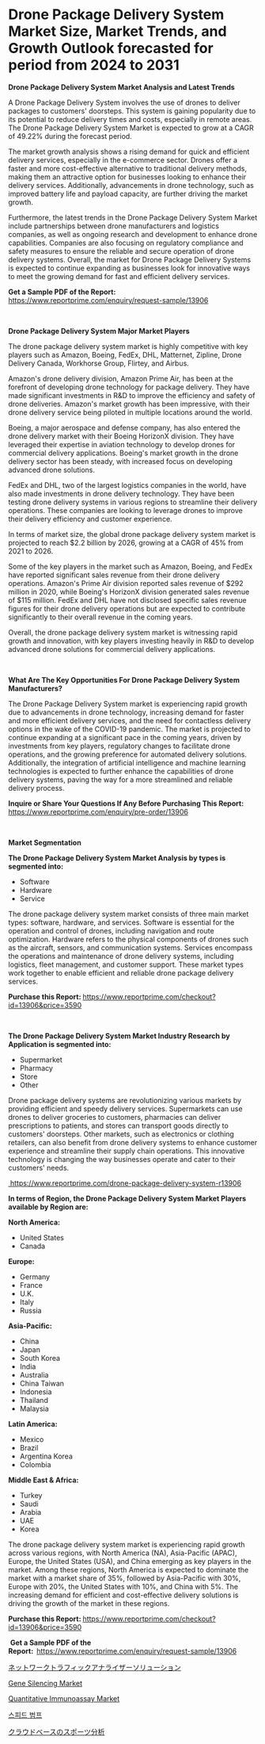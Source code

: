 <p><h1>Drone Package Delivery System Market Size, Market Trends, and Growth Outlook forecasted for period from 2024 to 2031</h1></p><p><strong>Drone Package Delivery System Market Analysis and Latest Trends</strong></p>
<p><p>A Drone Package Delivery System involves the use of drones to deliver packages to customers' doorsteps. This system is gaining popularity due to its potential to reduce delivery times and costs, especially in remote areas. The Drone Package Delivery System Market is expected to grow at a CAGR of 49.22% during the forecast period.</p><p>The market growth analysis shows a rising demand for quick and efficient delivery services, especially in the e-commerce sector. Drones offer a faster and more cost-effective alternative to traditional delivery methods, making them an attractive option for businesses looking to enhance their delivery services. Additionally, advancements in drone technology, such as improved battery life and payload capacity, are further driving the market growth.</p><p>Furthermore, the latest trends in the Drone Package Delivery System Market include partnerships between drone manufacturers and logistics companies, as well as ongoing research and development to enhance drone capabilities. Companies are also focusing on regulatory compliance and safety measures to ensure the reliable and secure operation of drone delivery systems. Overall, the market for Drone Package Delivery Systems is expected to continue expanding as businesses look for innovative ways to meet the growing demand for fast and efficient delivery services.</p></p>
<p><strong>Get a Sample PDF of the Report:&nbsp;</strong> <a href="https://www.reportprime.com/enquiry/request-sample/13906">https://www.reportprime.com/enquiry/request-sample/13906</a></p>
<p>&nbsp;</p>
<p><strong>Drone Package Delivery System Major Market Players</strong></p>
<p><p>The drone package delivery system market is highly competitive with key players such as Amazon, Boeing, FedEx, DHL, Matternet, Zipline, Drone Delivery Canada, Workhorse Group, Flirtey, and Airbus. </p><p>Amazon's drone delivery division, Amazon Prime Air, has been at the forefront of developing drone technology for package delivery. They have made significant investments in R&D to improve the efficiency and safety of drone deliveries. Amazon's market growth has been impressive, with their drone delivery service being piloted in multiple locations around the world. </p><p>Boeing, a major aerospace and defense company, has also entered the drone delivery market with their Boeing HorizonX division. They have leveraged their expertise in aviation technology to develop drones for commercial delivery applications. Boeing's market growth in the drone delivery sector has been steady, with increased focus on developing advanced drone solutions. </p><p>FedEx and DHL, two of the largest logistics companies in the world, have also made investments in drone delivery technology. They have been testing drone delivery systems in various regions to streamline their delivery operations. These companies are looking to leverage drones to improve their delivery efficiency and customer experience. </p><p>In terms of market size, the global drone package delivery system market is projected to reach $2.2 billion by 2026, growing at a CAGR of 45% from 2021 to 2026. </p><p>Some of the key players in the market such as Amazon, Boeing, and FedEx have reported significant sales revenue from their drone delivery operations. Amazon's Prime Air division reported sales revenue of $292 million in 2020, while Boeing's HorizonX division generated sales revenue of $115 million. FedEx and DHL have not disclosed specific sales revenue figures for their drone delivery operations but are expected to contribute significantly to their overall revenue in the coming years. </p><p>Overall, the drone package delivery system market is witnessing rapid growth and innovation, with key players investing heavily in R&D to develop advanced drone solutions for commercial delivery applications.</p></p>
<p>&nbsp;</p>
<p><strong>What Are The Key Opportunities For Drone Package Delivery System Manufacturers?</strong></p>
<p><p>The Drone Package Delivery System market is experiencing rapid growth due to advancements in drone technology, increasing demand for faster and more efficient delivery services, and the need for contactless delivery options in the wake of the COVID-19 pandemic. The market is projected to continue expanding at a significant pace in the coming years, driven by investments from key players, regulatory changes to facilitate drone operations, and the growing preference for automated delivery solutions. Additionally, the integration of artificial intelligence and machine learning technologies is expected to further enhance the capabilities of drone delivery systems, paving the way for a more streamlined and reliable delivery process.</p></p>
<p><strong>Inquire or Share Your Questions If Any Before Purchasing This Report:</strong> <a href="https://www.reportprime.com/enquiry/pre-order/13906">https://www.reportprime.com/enquiry/pre-order/13906</a></p>
<p>&nbsp;</p>
<p><strong>Market Segmentation</strong></p>
<p><strong>The Drone Package Delivery System Market Analysis by types is segmented into:</strong></p>
<p><ul><li>Software</li><li>Hardware</li><li>Service</li></ul></p>
<p><p>The drone package delivery system market consists of three main market types: software, hardware, and services. Software is essential for the operation and control of drones, including navigation and route optimization. Hardware refers to the physical components of drones such as the aircraft, sensors, and communication systems. Services encompass the operations and maintenance of drone delivery systems, including logistics, fleet management, and customer support. These market types work together to enable efficient and reliable drone package delivery services.</p></p>
<p><strong>Purchase this Report:&nbsp;</strong><a href="https://www.reportprime.com/checkout?id=13906&price=3590">https://www.reportprime.com/checkout?id=13906&price=3590</a></p>
<p>&nbsp;</p>
<p><strong>The Drone Package Delivery System Market Industry Research by Application is segmented into:</strong></p>
<p><ul><li>Supermarket</li><li>Pharmacy</li><li>Store</li><li>Other</li></ul></p>
<p><p>Drone package delivery systems are revolutionizing various markets by providing efficient and speedy delivery services. Supermarkets can use drones to deliver groceries to customers, pharmacies can deliver prescriptions to patients, and stores can transport goods directly to customers' doorsteps. Other markets, such as electronics or clothing retailers, can also benefit from drone delivery systems to enhance customer experience and streamline their supply chain operations. This innovative technology is changing the way businesses operate and cater to their customers' needs.</p></p>
<p><a href="https://www.reportprime.com/drone-package-delivery-system-r13906">&nbsp;https://www.reportprime.com/drone-package-delivery-system-r13906</a></p>
<p><strong>In terms of Region, the Drone Package Delivery System Market Players available by Region are:</strong></p>
<p>
    <p> <strong> North America: </strong>
        <ul>
            <li>United States</li>
            <li>Canada</li>
        </ul>
        </p> 
    <p> <strong> Europe: </strong>
        <ul>
            <li>Germany</li>
            <li>France</li>
            <li>U.K.</li>
            <li>Italy</li>
            <li>Russia</li>
        </ul>
        </p> 
    <p> <strong> Asia-Pacific: </strong>
        <ul>
            <li>China</li>
            <li>Japan</li>
            <li>South Korea</li>
            <li>India</li>
            <li>Australia</li>
            <li>China Taiwan</li>
            <li>Indonesia</li>
            <li>Thailand</li>
            <li>Malaysia</li>
        </ul>
        </p> 
    <p> <strong> Latin America: </strong>
        <ul>
            <li>Mexico</li>
            <li>Brazil</li>
            <li>Argentina Korea</li>
            <li>Colombia</li>
        </ul>
        </p> 
    <p> <strong> Middle East & Africa: </strong>
        <ul>
            <li>Turkey</li>
            <li>Saudi</li>
            <li>Arabia</li>
            <li>UAE</li>
            <li>Korea</li>
        </ul>
    </p>
    </p>
<p><p>The drone package delivery system market is experiencing rapid growth across various regions, with North America (NA), Asia-Pacific (APAC), Europe, the United States (USA), and China emerging as key players in the market. Among these regions, North America is expected to dominate the market with a market share of 35%, followed by Asia-Pacific with 30%, Europe with 20%, the United States with 10%, and China with 5%. The increasing demand for efficient and cost-effective delivery solutions is driving the growth of the market in these regions.</p></p>
<p><strong>Purchase this Report: </strong><a href="https://www.reportprime.com/checkout?id=13906&price=3590">https://www.reportprime.com/checkout?id=13906&price=3590</a></p>
<p>&nbsp;<strong>Get a Sample PDF of the Report:&nbsp;&nbsp;</strong><a href="https://www.reportprime.com/enquiry/request-sample/13906">https://www.reportprime.com/enquiry/request-sample/13906</a></p>
<p><strong></strong></p>
<p><p><a href="https://github.com/TatumKoelpin2017/Market-Research-Report-List-1/blob/main/126127680632.md">ネットワークトラフィックアナライザーソリューション</a></p><p><a href="https://github.com/peachesmcdowel1/Market-Research-Report-List-2/blob/main/gene-silencing-market.md">Gene Silencing Market</a></p><p><a href="https://github.com/redneck06/Market-Research-Report-List-3/blob/main/quantitative-immunoassay-market.md">Quantitative Immunoassay Market</a></p><p><a href="https://github.com/KoleLedner/Market-Research-Report-List-1/blob/main/346256075064.md">스피드 범프</a></p><p><a href="https://github.com/WhitneyMurphy1982/Market-Research-Report-List-1/blob/main/882631980633.md">クラウドベースのスポーツ分析</a></p></p>